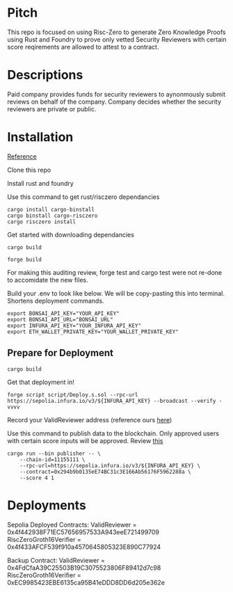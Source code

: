 # Pitch
This repo is focused on using Risc-Zero to generate Zero Knowledge Proofs using Rust and Foundry to prove only vetted Security Reviewers with certain score reqirements are allowed to attest to a contract. 

# Descriptions
Paid company provides funds for security reviewers to aynonmously submit reviews on behalf of the company. Company decides whether the security reviewers are private or public. 

# Installation
[Reference](https://github.com/risc0/bonsai-foundry-template/tree/main?tab=readme-ov-file)

Clone this repo

Install rust and foundry

Use this command to get rust/risczero dependancies

```
cargo install cargo-binstall
cargo binstall cargo-risczero
cargo risczero install
```

Get started with downloading dependancies

```
cargo build
```
```
forge build
```

For making this auditing review, forge test and cargo test were not re-done to accomidate the new files.

Build your .env to look like below. We will be copy-pasting this into terminal. Shortens deployment commands. 

```
export BONSAI_API_KEY="YOUR_API_KEY"
export BONSAI_API_URL="BONSAI_URL"
export INFURA_API_KEY="YOUR_INFURA_API_KEY"
export ETH_WALLET_PRIVATE_KEY="YOUR_WALLET_PRIVATE_KEY" 
```

## Prepare for Deployment

```
cargo build
```

Get that deployment in!

```
forge script script/Deploy.s.sol --rpc-url https://sepolia.infura.io/v3/${INFURA_API_KEY} --broadcast --verify -vvvv
```

Record your ValidReviewer address (reference ours [here](#deployments))

Use this command to publish data to the blockchain. Only approved users with certain score inputs will be approved. Review [this](https://github.com/PizzaHi5/ZTrust-ZK/blob/main/methods/guest/src/bin/is_valid_hack.rs)

```
cargo run --bin publisher -- \
    --chain-id=11155111 \
    --rpc-url=https://sepolia.infura.io/v3/${INFURA_API_KEY} \
    --contract=0x294b9b0135eE74BC31c3E166Ab56176F5962288a \
    --score 4 1
```

# Deployments
Sepolia Deployed Contracts:
ValidReviewer = 0x4f442938F71EC57656957533A943eeE721499709
RiscZeroGroth16Verifier = 0x4f433AFCF539f910a4570645805323E890C77924

Backup Contract:
ValidReviewer = 0x4FdCfaA39C25503B19C3075523806F89412d7c98
RiscZeroGroth16Verifier = 0xEC9985423EBE6135ca95B41eDDD8DD6d205e362e